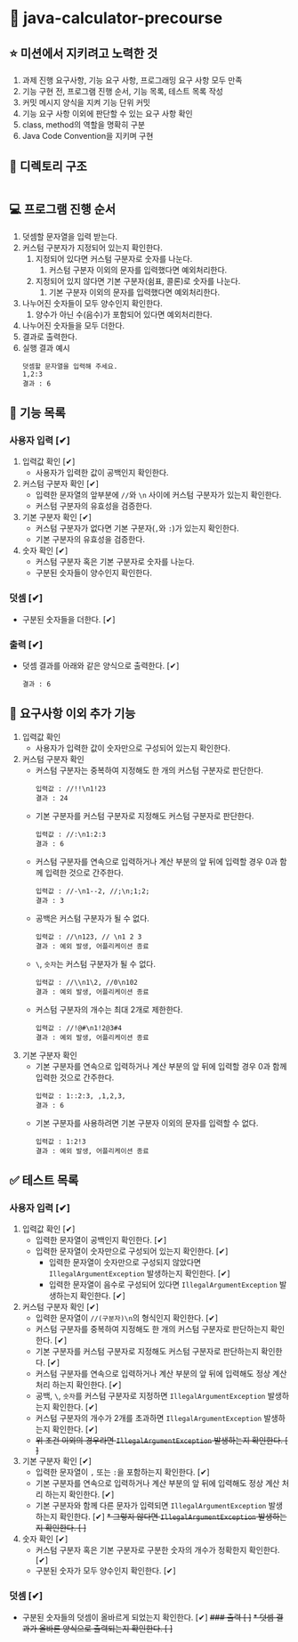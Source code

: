 # 🧮 java-calculator-precourse

## ⭐️ 미션에서 지키려고 노력한 것
1. 과제 진행 요구사항, 기능 요구 사항, 프로그래밍 요구 사항 모두 만족
2. 기능 구현 전, 프로그램 진행 순서, 기능 목록, 테스트 목록 작성
3. 커밋 메시지 양식을 지켜 기능 단위 커밋
4. 기능 요구 사항 이외에 판단할 수 있는 요구 사항 확인
5. class, method의 역할을 명확히 구분
6. Java Code Convention을 지키며 구현

## 🧬 디렉토리 구조
```bash

```

## 💻 프로그램 진행 순서
1. 덧셈할 문자열을 입력 받는다.
2. 커스텀 구분자가 지정되어 있는지 확인한다.
   1. 지정되어 있다면 커스텀 구분자로 숫자를 나눈다.
      1. 커스텀 구분자 이외의 문자를 입력했다면 예외처리한다.
   2. 지정되어 있지 않다면 기본 구분자(쉼표, 콜론)로 숫자를 나눈다.
      1. 기본 구분자 이외의 문자를 입력했다면 예외처리한다.
3. 나누어진 숫자들이 모두 양수인지 확인한다.
   1. 양수가 아닌 수(음수)가 포함되어 있다면 예외처리한다.
4. 나누어진 숫자들을 모두 더한다.
5. 결과로 출력한다.
6. 실행 결과 예시
   ```
   덧셈할 문자열을 입력해 주세요.
   1,2:3
   결과 : 6
   ```

## 🧮 기능 목록
### 사용자 입력 [✔]
1. 입력값 확인 [✔]
   * 사용자가 입력한 값이 공백인지 확인한다.
2. 커스텀 구분자 확인 [✔]
   * 입력한 문자열의 앞부분에 ``//``와 ``\n`` 사이에 커스텀 구분자가 있는지 확인한다.
   * 커스텀 구분자의 유효성을 검증한다.
3. 기본 구분자 확인 [✔]
   * 커스텀 구분자가 없다면 기본 구분자(``,``와 ``:``)가 있는지 확인한다.
   * 기본 구분자의 유효성을 검증한다.
4. 숫자 확인 [✔]
   * 커스텀 구분자 혹은 기본 구분자로 숫자를 나눈다.
   * 구분된 숫자들이 양수인지 확인한다.
### 덧셈 [✔]
* 구분된 숫자들을 더한다. [✔]
### 출력 [✔]
* 덧셈 결과를 아래와 같은 양식으로 출력한다. [✔]
    ```
   결과 : 6
    ```

## 🤔 요구사항 이외 추가 기능
1. 입력값 확인
   * 사용자가 입력한 값이 숫자만으로 구성되어 있는지 확인한다.
2. 커스텀 구분자 확인
   * 커스텀 구분자는 중복하여 지정해도 한 개의 커스텀 구분자로 판단한다.
     ```
     입력값 : //!!\n1!23
     결과 : 24
     ```
   * 기본 구분자를 커스텀 구분자로 지정해도 커스텀 구분자로 판단한다.
     ```
     입력값 : //:\n1:2:3
     결과 : 6
     ```
   * 커스텀 구분자를 연속으로 입력하거나 계산 부분의 앞 뒤에 입력할 경우 0과 함께 입력한 것으로 간주한다.
     ```
     입력값 : //-\n1--2, //;\n;1;2;
     결과 : 3
     ```
   * 공백은 커스텀 구분자가 될 수 없다.
     ```
     입력값 : //\n123, // \n1 2 3
     결과 : 예외 발생, 어플리케이션 종료
     ```
   * ``\``, ``숫자``는 커스텀 구분자가 될 수 없다.
     ```
     입력값 : //\\n1\2, //0\n102
     결과 : 예외 발생, 어플리케이션 종료
     ```
   * 커스텀 구분자의 개수는 최대 2개로 제한한다.
     ```
     입력값 : //!@#\n1!2@3#4
     결과 : 예외 발생, 어플리케이션 종료
     ```
3. 기본 구분자 확인
   * 기본 구분자를 연속으로 입력하거나 계산 부분의 앞 뒤에 입력할 경우 0과 함께 입력한 것으로 간주한다.
     ```
     입력값 : 1::2:3, ,1,2,3,
     결과 : 6
     ```
   * 기본 구분자를 사용하려면 기본 구분자 이외의 문자를 입력할 수 없다.
     ```
     입력값 : 1:2!3
     결과 : 예외 발생, 어플리케이션 종료
     ```
     
## ✅ 테스트 목록
### 사용자 입력 [✔]
1. 입력값 확인 [✔]
   * 입력한 문자열이 공백인지 확인한다. [✔]
   * 입력한 문자열이 숫자만으로 구성되어 있는지 확인한다. [✔]
     * 입력한 문자열이 숫자만으로 구성되지 않았다면 ``IllegalArgumentException`` 발생하는지 확인한다. [✔]
     * 입력한 문자열이 음수로 구성되어 있다면 ``IllegalArgumentException`` 발생하는지 확인한다. [✔]
2. 커스텀 구분자 확인 [✔]
    * 입력한 문자열이 ``//(구분자)\n``의 형식인지 확인한다. [✔]
    * 커스텀 구분자를 중복하여 지정해도 한 개의 커스텀 구분자로 판단하는지 확인한다. [✔]
    * 기본 구분자를 커스텀 구분자로 지정해도 커스텀 구분자로 판단하는지 확인한다. [✔]
    * 커스텀 구분자를 연속으로 입력하거나 계산 부분의 앞 뒤에 입력해도 정상 계산 처리 하는지 확인한다. [✔]
    * 공백, ``\``, ``숫자``를 커스텀 구분자로 지정하면 ``IllegalArgumentException`` 발생하는지 확인한다. [✔]
    * 커스텀 구분자의 개수가 2개를 초과하면 ``IllegalArgumentException`` 발생하는지 확인한다. [✔]
    * ~~위 조건 이외의 경우라면 ``IllegalArgumentException`` 발생하는지 확인한다. [ ]~~
3. 기본 구분자 확인 [✔]
    * 입력한 문자열이 ``,`` 또는 ``:``을 포함하는지 확인한다. [✔]
    * 기본 구분자를 연속으로 입력하거나 계산 부분의 앞 뒤에 입력해도 정상 계산 처리 하는지 확인한다. [✔]
    * 기본 구분자와 함께 다른 문자가 입력되면 ``IllegalArgumentException`` 발생하는지 확인한다. [✔]
    ~~* 그렇지 않다면 ``IllegalArgumentException`` 발생하는지 확인한다. [ ]~~
4. 숫자 확인 [✔]
    * 커스텀 구분자 혹은 기본 구분자로 구분한 숫자의 개수가 정확한지 확인한다. [✔]
    * 구분된 숫자가 모두 양수인지 확인한다. [✔]
### 덧셈 [✔]
* 구분된 숫자들의 덧셈이 올바르게 되었는지 확인한다. [✔]
~~### 출력 [ ]~~
~~* 덧셈 결과가 올바른 양식으로 출력되는지 확인한다. [ ]~~